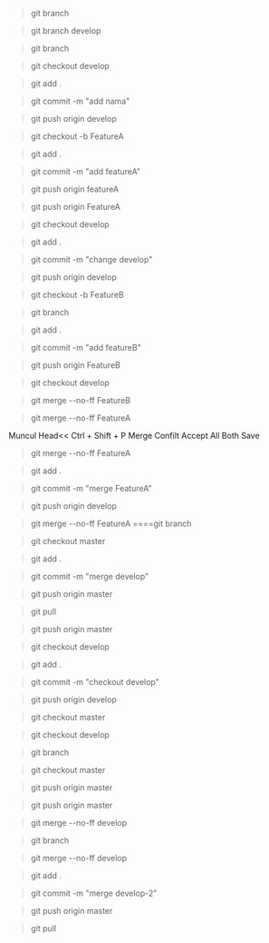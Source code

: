 >git branch

>git branch develop

>git branch

>git checkout develop

>git add .

>git commit -m "add nama"

>git push origin develop

>git checkout -b FeatureA

>git add .

>git commit -m "add featureA"

>git push origin featureA

>git push origin FeatureA

>git checkout develop

>git add .

>git commit -m "change develop"

>git push origin develop

>git checkout -b FeatureB

>git branch

>git add .

>git commit -m "add featureB"

>git push origin FeatureB

>git checkout develop

>git merge --no-ff FeatureB

>git merge --no-ff FeatureA

Muncul Head<<
Ctrl + Shift + P
Merge Confilt Accept All Both
Save 

>git merge --no-ff FeatureA

>git add .

>git commit -m "merge FeatureA"

>git push origin develop

>git merge --no-ff FeatureA
====git branch

>git checkout master

>git add .

>git commit -m "merge develop"

>git push origin master

>git pull

>git push origin master

>git checkout develop

>git add .

>git commit -m "checkout develop"

>git push origin develop

>git checkout master

>git checkout develop

>git branch

>git checkout master

>git push origin master

>git push origin master

>git merge --no-ff develop

>git branch

>git merge --no-ff develop

>git add .

>git commit -m "merge develop-2"

>git push origin master

>git pull